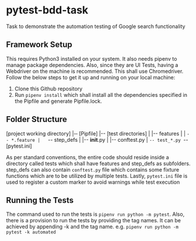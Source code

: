 # pytest-bdd-task

Task to demonstrate the automation testing of Google search functionality

## Framework Setup

This requires Python3 installed on your system. It also needs pipenv to manage package dependencies. Also, since they are UI Tests, having a Webdriver on the machine is recommended. This shall use Chromedriver. Follow the below steps to get it up and running on your local machine:

1. Clone this Github repository
2. Run `pipenv install` which shall install all the dependencies specified in the Pipfile and generate Pipfile.lock.

## Folder Structure

[project working directory]
|‐‐ [Pipfile]
|-- [test directories]
|   |-- features
|   |   `-- *.feature
|   `-- step_defs
|       |-- __init__.py
|       |-- conftest.py
|       `-- test_*.py
`-- [pytest.ini]

As per standard conventions, the entire code should reside inside a directory called tests which shall have features and step_defs as subfolders. step_defs can also contain `conftest.py` file which contains some fixture functions which are to be utilized by multiple tests. Lastly, `pytest.ini` file is used to register a custom marker to avoid warnings while test execution

## Running the Tests

The command used to run the tests is `pipenv run python -m pytest`. Also, there is a provision to run the tests by providing the tag names. It can be achieved by appending -k and the tag name. e.g. `pipenv run python -m pytest -k automated`

